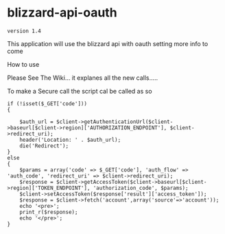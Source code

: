 blizzard-api-oauth
==================

	version 1.4
	
This application will use the blizzard api with oauth setting more info to come

How to use

Please See The Wiki... it explanes all the new calls.....

To make a Secure call the script cal be called as so

	if (!isset($_GET['code']))
	{

		$auth_url = $client->getAuthenticationUrl($client->baseurl[$client->region]['AUTHORIZATION_ENDPOINT'], $client->redirect_uri);
		header('Location: ' . $auth_url);
		die('Redirect');
	}
	else
	{
		$params = array('code' => $_GET['code'], 'auth_flow' => 'auth_code', 'redirect_uri' => $client->redirect_uri);
		$response = $client->getAccessToken($client->baseurl[$client->region]['TOKEN_ENDPOINT'], 'authorization_code', $params);
		$client->setAccessToken($response['result']['access_token']);
		$response = $client->fetch('account',array('source'=>'account'));
		echo '<pre>';
		print_r($response);
		echo '</pre>';
	}
